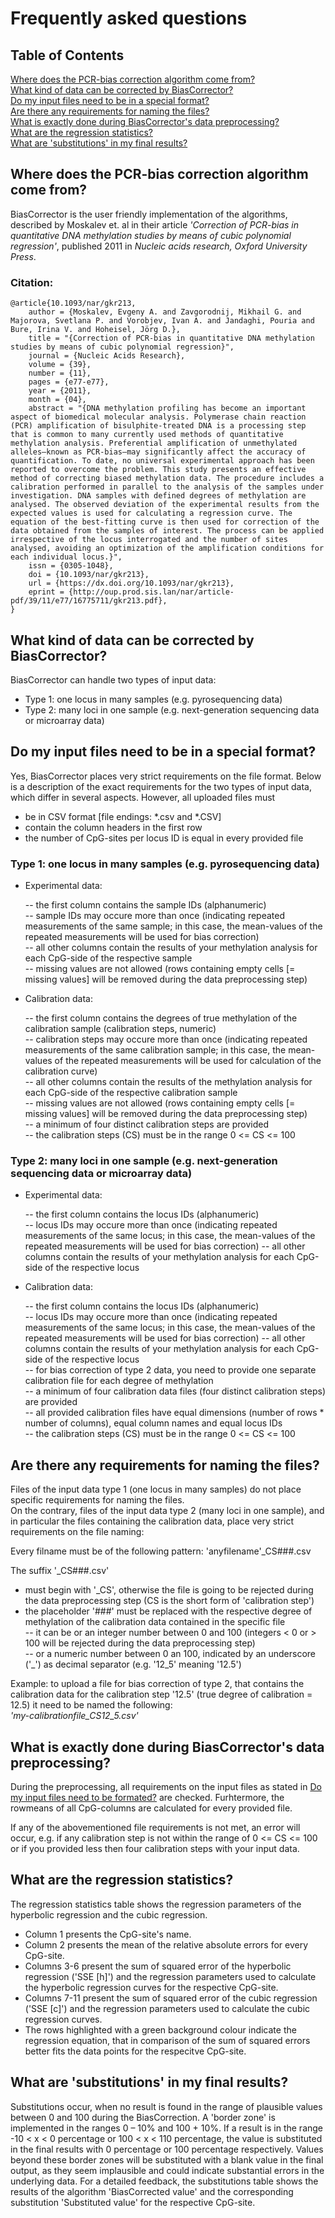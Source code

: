 # Frequently asked questions  

## Table of Contents  

[Where does the PCR-bias correction algorithm come from?](#where-does-the-pcr-bias-correction-algorithm-come-from)  
[What kind of data can be corrected by BiasCorrector?](#what-kind-of-data-can-be-corrected-by-biascorrector)   
[Do my input files need to be in a special format?](#do-my-input-files-need-to-be-in-a-special-format)  
[Are there any requirements for naming the files?](#are-there-any-requirements-for-naming-the-files)  
[What is exactly done during BiasCorrector's data preprocessing?](#what-is-exactly-done-checked-during-biascorrectors-data-preprocessing)  
[What are the regression statistics?](#what-are-the-regression-statistics)  
[What are 'substitutions' in my final results?](#what-are-substitutions-in-my-final-results)  


## Where does the PCR-bias correction algorithm come from?  

BiasCorrector is the user friendly implementation of the algorithms, described by Moskalev et. al in their article *'Correction of PCR-bias in quantitative DNA methylation studies by means of cubic polynomial regression'*, published 2011 in *Nucleic acids research, Oxford University Press*.  

### Citation:  
```
@article{10.1093/nar/gkr213,
    author = {Moskalev, Evgeny A. and Zavgorodnij, Mikhail G. and Majorova, Svetlana P. and Vorobjev, Ivan A. and Jandaghi, Pouria and Bure, Irina V. and Hoheisel, Jörg D.},
    title = "{Correction of PCR-bias in quantitative DNA methylation studies by means of cubic polynomial regression}",
    journal = {Nucleic Acids Research},
    volume = {39},
    number = {11},
    pages = {e77-e77},
    year = {2011},
    month = {04},
    abstract = "{DNA methylation profiling has become an important aspect of biomedical molecular analysis. Polymerase chain reaction (PCR) amplification of bisulphite-treated DNA is a processing step that is common to many currently used methods of quantitative methylation analysis. Preferential amplification of unmethylated alleles—known as PCR-bias—may significantly affect the accuracy of quantification. To date, no universal experimental approach has been reported to overcome the problem. This study presents an effective method of correcting biased methylation data. The procedure includes a calibration performed in parallel to the analysis of the samples under investigation. DNA samples with defined degrees of methylation are analysed. The observed deviation of the experimental results from the expected values is used for calculating a regression curve. The equation of the best-fitting curve is then used for correction of the data obtained from the samples of interest. The process can be applied irrespective of the locus interrogated and the number of sites analysed, avoiding an optimization of the amplification conditions for each individual locus.}",
    issn = {0305-1048},
    doi = {10.1093/nar/gkr213},
    url = {https://dx.doi.org/10.1093/nar/gkr213},
    eprint = {http://oup.prod.sis.lan/nar/article-pdf/39/11/e77/16775711/gkr213.pdf},
}
```


## What kind of data can be corrected by BiasCorrector?  

BiasCorrector can handle two types of input data:  
  
- Type 1: one locus in many samples (e.g. pyrosequencing data)  
- Type 2: many loci in one sample (e.g. next-generation sequencing data or microarray data)


## Do my input files need to be in a special format?  

Yes, BiasCorrector places very strict requirements on the file format. Below is a description of the exact requirements for the two types of input data, which differ in several aspects. However, all uploaded files must  
- be in CSV format [file endings: *.csv and *.CSV] 
- contain the column headers in the first row  
- the number of CpG-sites per locus ID is equal in every provided file 


### Type 1: one locus in many samples (e.g. pyrosequencing data)  

- Experimental data:  

  -- the first column contains the sample IDs (alphanumeric)  
  -- sample IDs may occure more than once (indicating repeated measurements of the same sample; in this case, the mean-values of the repeated measurements will be used for bias correction)   
  -- all other columns contain the results of your methylation analysis for each CpG-side of the respective sample  
  -- missing values are not allowed (rows containing empty cells [= missing values] will be removed during the data preprocessing step)  
  
- Calibration data:  

  -- the first column contains the degrees of true methylation of the calibration sample (calibration steps, numeric)  
  -- calibration steps may occure more than once (indicating repeated measurements of the same calibration sample; in this case, the mean-values of the repeated measurements will be used for calculation of the calibration curve)  
  -- all other columns contain the results of the methylation analysis for each CpG-side of the respective calibration sample  
  -- missing values are not allowed (rows containing empty cells [= missing values] will be removed during the data preprocessing step)  
  -- a minimum of four distinct calibration steps are provided  
  -- the calibration steps (CS) must be in the range 0 <= CS <= 100  
  

### Type 2: many loci in one sample (e.g. next-generation sequencing data or microarray data)  

- Experimental data: 

  -- the first column contains the locus IDs (alphanumeric)  
  -- locus IDs may occure more than once (indicating repeated measurements of the same locus; in this case, the mean-values of the repeated measurements will be used for bias correction)
  -- all other columns contain the results of your methylation analysis for each CpG-side of the respective locus  
  
- Calibration data:  

  -- the first column contains the locus IDs (alphanumeric)  
  -- locus IDs may occure more than once (indicating repeated measurements of the same locus; in this case, the mean-values of the repeated measurements will be used for bias correction)
  -- all other columns contain the results of your methylation analysis for each CpG-side of the respective locus  
  -- for bias correction of type 2 data, you need to provide one separate calibration file for each degree of methylation  
  -- a minimum of four calibration data files (four distinct calibration steps) are provided  
  -- all provided calibration files have equal dimensions (number of rows * number of columns), equal column names and equal locus IDs  
  -- the calibration steps (CS) must be in the range 0 <= CS <= 100  


## Are there any requirements for naming the files?  

Files of the input data type 1 (one locus in many samples) do not place specific requirements for naming the files.  
On the contrary, files of the input data type 2 (many loci in one sample), and in particular the files containing the calibration data, place very strict requirements on the file naming:  

Every filname must be of the following pattern:  'anyfilename'_CS###.csv  

The suffix '_CS###.csv'  
- must begin with '_CS', otherwise the file is going to be rejected during the data preprocessing step (CS is the short form of 'calibration step')  
- the placeholder '###' must be replaced with the respective degree of methylation of the calibration data contained in the specific file  
-- it can be or an integer number between 0 and 100 (integers < 0 or > 100 will be rejected during the data preprocessing step)  
-- or a numeric number between 0 an 100, indicated by an underscore ('_') as decimal separator (e.g. '12_5' meaning '12.5')   

Example: to upload a file for bias correction of type 2, that contains the calibration data for the calibration step '12.5' (true degree of calibration = 12.5) it need to be named the following:  
  *'my-calibrationfile_CS12_5.csv'*  


## What is exactly done during BiasCorrector's data preprocessing?  

During the preprocessing, all requirements on the input files as stated in [Do my input files need to be formated?](#do-my-input-files-need-to-be-formated) are checked. Furhtermore, the rowmeans of all CpG-columns are calculated for every provided file. 

If any of the abovementioned file requirements is not met, an error will occur, e.g. if any calibration step is not within the range of 0 <= CS <= 100 or if you provided less then four calibration steps with your input data. 


## What are the regression statistics?

The regression statistics table shows the regression parameters of the hyperbolic regression and the cubic regression. 
- Column 1 presents the CpG-site's name. 
- Column 2 presents the mean of the relative absolute errors for every CpG-site. 
- Columns 3-6 present the sum of squared error of the hyperbolic regression ('SSE [h]') and the regression parameters used to calculate the hyperbolic regression curves for the respective CpG-site. 
- Columns 7-11 present the sum of squared error of the cubic regression ('SSE [c]') and the regression parameters used to calculate the cubic regression curves. 
- The rows highlighted with a green background colour indicate the regression equation, that in comparison of the sum of squared errors better fits the data points for the respecitve CpG-site. 


## What are 'substitutions' in my final results?

Substitutions occur, when no result is found in the range of plausible values between 0 and 100 during the BiasCorrection. A 'border zone' is implemented in the ranges 0 – 10% and 100 + 10%. If a result is in the range -10 < x < 0 percentage or 100 < x < 110 percentage, the value is substituted in the final results with 0 percentage or 100 percentage respectively. 
Values beyond these border zones will be substituted with a blank value in the final output, as they seem implausible and could indicate substantial errors in the underlying data. 
For a detailed feedback, the substitutions table shows the results of the algorithm 'BiasCorrected value' and the corresponding substitution 'Substituted value' for the respective CpG-site. 
